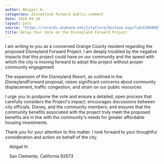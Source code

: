 ```yaml
---
author: Abigail H.
categories: disneyland-forward public-comment
date: 2024-04-18
layout: post
source: "https://records.anaheim.net/CityClerk/DocView.aspx?id=5204068"
title: Delay Your Vote on the Disneyland Forward Project
---
```


I am writing to you as a concerned Orange County resident regarding the
proposed Disneyland Forward Project. I am deeply troubled by the
negative impacts that this project could have on our community and the
speed with which the city is moving forward to adopt this project
without proper community engagement

The expansion of the Disneyland Resort, as outlined in the
DisneylandForward proposal, raises significant concerns about community
displacement, traffic congestion, and strain on our public resources

I urge you to postpone the vote and ensure a detailed, open process that
carefully considers the Project's impact; encourages discussions between
city officials, Disney, and the community members; and ensures that the
community benefits associated with the project truly meet the proposed
benefits are in line with the community's needs for greater affordable
housing investments.

Thank you for your attention to this matter. I look forward to your
thoughtful consideration and action on behalf of the city.

 Abigail H.

 San Clemente, California 92673
